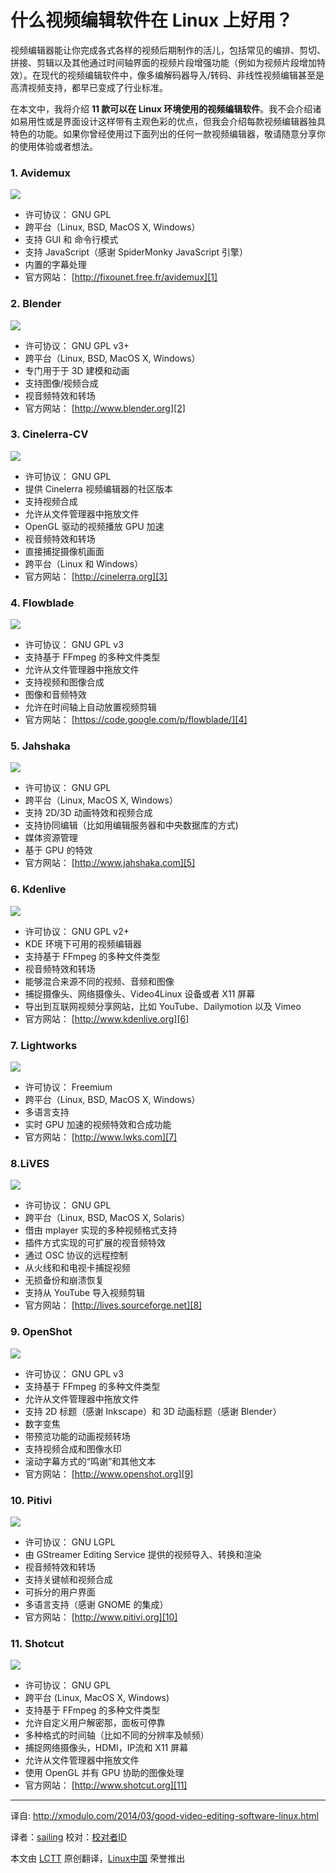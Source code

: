 什么视频编辑软件在 Linux 上好用？
================================================================================
视频编辑器能让你完成各式各样的视频后期制作的活儿，包括常见的编排、剪切、拼接、剪辑以及其他通过时间轴界面的视频片段增强功能（例如为视频片段增加特效）。在现代的视频编辑软件中，像多编解码器导入/转码、非线性视频编辑甚至是高清视频支持，都早已变成了行业标准。

在本文中，我将介绍 **11 款可以在 Linux 环境使用的视频编辑软件**。我不会介绍诸如易用性或是界面设计这样带有主观色彩的优点，但我会介绍每款视频编辑器独具特色的功能。如果你曾经使用过下面列出的任何一款视频编辑器，敬请随意分享你的使用体验或者想法。

### 1. Avidemux ###

![](http://farm8.staticflickr.com/7452/12867967445_9848544802_z.jpg)

- 许可协议： GNU GPL
- 跨平台（Linux, BSD, MacOS X, Windows）
- 支持 GUI 和 命令行模式
- 支持 JavaScript（感谢 SpiderMonky JavaScript 引擎）
- 内置的字幕处理
- 官方网站： [http://fixounet.free.fr/avidemux][1]

### 2. Blender ###

![](http://farm3.staticflickr.com/2038/12960698134_74c974064c_z.jpg)

- 许可协议： GNU GPL v3+
- 跨平台（Linux, BSD, MacOS X, Windows）
- 专门用于于 3D 建模和动画
- 支持图像/视频合成
- 视音频特效和转场
- 官方网站： [http://www.blender.org][2]

### 3. Cinelerra-CV ###

![](http://farm3.staticflickr.com/2867/12867966335_9dd6032d43_z.jpg)

- 许可协议： GNU GPL
- 提供 Cinelerra 视频编辑器的社区版本
- 支持视频合成
- 允许从文件管理器中拖放文件
- OpenGL 驱动的视频播放 GPU 加速
- 视音频特效和转场
- 直接捕捉摄像机画面
- 跨平台（Linux 和 Windows）
- 官方网站： [http://cinelerra.org][3]

### 4. Flowblade ###

![](http://farm8.staticflickr.com/7384/12868043903_55798d69dc_z.jpg)

- 许可协议： GNU GPL v3
- 支持基于 FFmpeg 的多种文件类型
- 允许从文件管理器中拖放文件
- 支持视频和图像合成
- 图像和音频特效
- 允许在时间轴上自动放置视频剪辑
- 官方网站： [https://code.google.com/p/flowblade/][4]

### 5. Jahshaka ###

![](http://farm4.staticflickr.com/3675/12867967135_465d74cbd0_z.jpg)

- 许可协议： GNU GPL
- 跨平台（Linux, MacOS X, Windows）
- 支持 2D/3D 动画特效和视频合成
- 支持协同编辑（比如用编辑服务器和中央数据库的方式)
- 媒体资源管理
- 基于 GPU 的特效
- 官方网站： [http://www.jahshaka.com][5]

### 6. Kdenlive ###

![](http://farm3.staticflickr.com/2828/12868395504_828564d3d4_z.jpg)

- 许可协议： GNU GPL v2+
- KDE 环境下可用的视频编辑器
- 支持基于 FFmpeg 的多种文件类型
- 视音频特效和转场
- 能够混合来源不同的视频、音频和图像
- 捕捉摄像头、网络摄像头、Video4Linux 设备或者 X11 屏幕
- 导出到互联网视频分享网站，比如 YouTube、Dailymotion 以及 Vimeo
- 官方网站： [http://www.kdenlive.org][6]

### 7. Lightworks ###

![](http://farm8.staticflickr.com/7437/12868546774_368f267995_z.jpg)

- 许可协议： Freemium
- 跨平台（Linux, BSD, MacOS X, Windows）
- 多语言支持
- 实时 GPU 加速的视频特效和合成功能
- 官方网站： [http://www.lwks.com][7]

### 8.LiVES ###

![](http://farm8.staticflickr.com/7370/12868043753_ea9aaf4a97_z.jpg)

- 许可协议： GNU GPL
- 跨平台（Linux, BSD, MacOS X, Solaris）
- 借由 mplayer 实现的多种视频格式支持
- 插件方式实现的可扩展的视音频特效
- 通过 OSC 协议的远程控制
- 从火线和和电视卡捕捉视频
- 无损备份和崩溃恢复
- 支持从 YouTube 导入视频剪辑
- 官方网站： [http://lives.sourceforge.net][8]

### 9. OpenShot ###

![](http://farm4.staticflickr.com/3674/12868395634_f33d7545b8_z.jpg)

- 许可协议： GNU GPL v3
- 支持基于 FFmpeg 的多种文件类型
- 允许从文件管理器中拖放文件
- 支持 2D 标题（感谢 Inkscape）和 3D 动画标题（感谢 Blender）
- 数字变焦
- 带预览功能的动画视频转场
- 支持视频合成和图像水印
- 滚动字幕方式的“鸣谢”和其他文本
- 官方网站： [http://www.openshot.org][9]

### 10. Pitivi ###

![](http://farm8.staticflickr.com/7399/12868396354_d9796a378c_z.jpg)

- 许可协议： GNU LGPL
- 由 GStreamer Editing Service 提供的视频导入、转换和渲染
- 视音频特效和转场
- 支持关键帧和视频合成
- 可拆分的用户界面
- 多语言支持（感谢 GNOME 的集成）
- 官方网站： [http://www.pitivi.org][10]

### 11. Shotcut ###

![](http://farm4.staticflickr.com/3671/12867967295_7b3e5671ce_z.jpg)

- 许可协议： GNU GPL
- 跨平台 (Linux, MacOS X, Windows)
- 支持基于 FFmpeg 的多种文件类型
- 允许自定义用户解密那，面板可停靠
- 多种格式的时间轴（比如不同的分辨率及帧频）
- 捕捉网络摄像头，HDMI，IP流和 X11 屏幕
- 允许从文件管理器中拖放文件
- 使用 OpenGL 并有 GPU 协助的图像处理
- 官方网站： [http://www.shotcut.org][11]

--------------------------------------------------------------------------------

译自: http://xmodulo.com/2014/03/good-video-editing-software-linux.html

译者：[sailing](https://github.com/blueabysm) 校对：[校对者ID](https://github.com/校对者ID)

本文由 [LCTT](https://github.com/LCTT/TranslateProject) 原创翻译，[Linux中国](http://linux.cn/) 荣誉推出

[1]:http://fixounet.free.fr/avidemux/
[2]:http://www.blender.org/
[3]:http://cinelerra.org/
[4]:https://code.google.com/p/flowblade/
[5]:http://www.jahshaka.com/
[6]:http://www.kdenlive.org/
[7]:http://www.lwks.com/
[8]:http://lives.sourceforge.net/
[9]:http://www.openshot.org/
[10]:http://www.pitivi.org/
[11]:http://www.shotcut.org/
